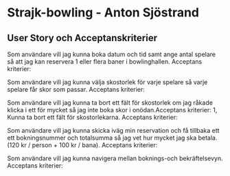 # Strajk-bowling - Anton Sjöstrand

## User Story och Acceptanskriterier


Som användare vill jag kunna boka datum och tid samt ange antal spelare så att jag kan reservera 1 eller flera baner i bowlinghallen.
Acceptans kriterier:

Som användare vill jag kunna välja skostorlek för varje spelare så varje spelare får skor som passar.
Acceptans kriterier:

Som användare vill jag kunna ta bort ett fält för skostorlek om jag råkade klicka i ett för mycket så jag inte boka skor i onödan.Acceptans kriterier: 1, Kunna ta bort ett fält för skostorlekarna.
Acceptans kriterier:

Som användare vill jag kunna skicka iväg min reservation och få tillbaka ett ett bokningsnummer och totalsumma så jag vet hur mycket jag ska betala. (120 kr / person + 100 kr / bana).
Acceptans kriterier:

Som användare vill jag kunna navigera mellan boknings-och bekräftelsevyn.
Acceptans kriterier:











